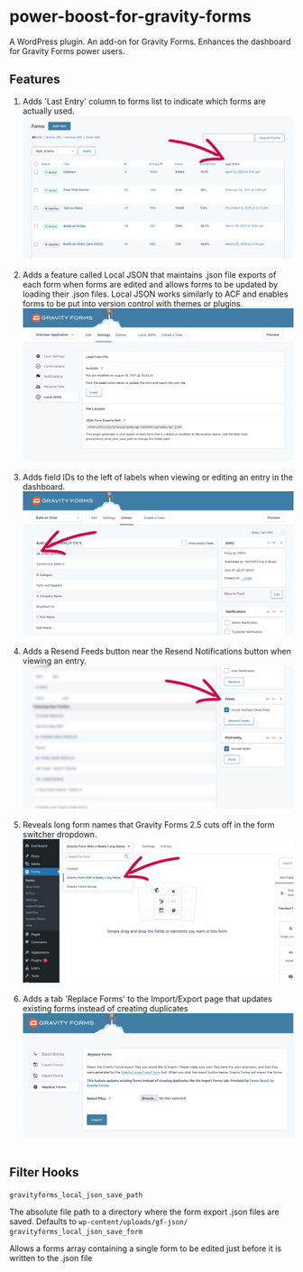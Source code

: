 #  power-boost-for-gravity-forms

A WordPress plugin. An add-on for Gravity Forms. Enhances the dashboard for Gravity Forms power users.

## Features

1. Adds 'Last Entry' column to forms list to indicate which forms are actually used.
&nbsp;
   ![screenshot-1](assets/screenshot-1.png)
&nbsp;
1. Adds a feature called Local JSON that maintains .json file exports of each form when forms are edited and allows forms to be updated by loading their .json files. Local JSON works similarly to ACF and enables forms to be put into version control with themes or plugins.
&nbsp;
   ![screenshot-2](assets/screenshot-2.png)
&nbsp;
1. Adds field IDs to the left of labels when viewing or editing an entry in the dashboard.
&nbsp;
   ![screenshot-3](assets/screenshot-3.png)
&nbsp;
1. Adds a Resend Feeds button near the Resend Notifications button when viewing an entry.
&nbsp;
   ![screenshot-4](assets/screenshot-4.png)
&nbsp;
1. Reveals long form names that Gravity Forms 2.5 cuts off in the form switcher dropdown.
&nbsp;
   ![screenshot-5](assets/screenshot-5.png)
&nbsp;
1. Adds a tab 'Replace Forms' to the Import/Export page that updates existing forms instead of creating duplicates
&nbsp;
   ![screenshot-6](assets/screenshot-6.png)
&nbsp;

## Filter Hooks

`gravityforms_local_json_save_path`

   The absolute file path to a directory where the form export .json files are saved. Defaults to `wp-content/uploads/gf-json/`
&nbsp;
&nbsp;
`gravityforms_local_json_save_form`

   Allows a forms array containing a single form to be edited just before it is written to the .json file